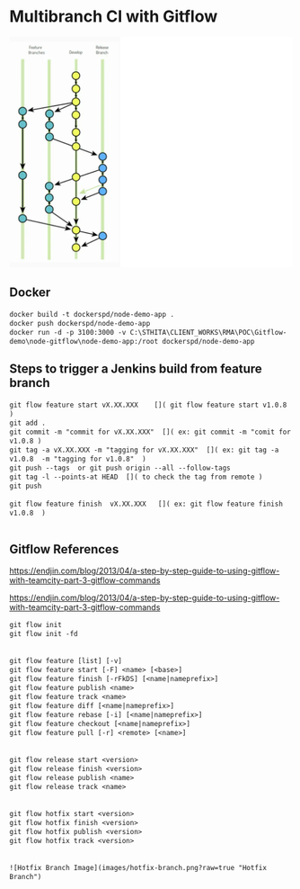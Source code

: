 # Multibranch CI with Gitflow

![Feature Branch Image](images/feature-branch.png?raw=true "Feature Branch")

## Docker
```
docker build -t dockerspd/node-demo-app .  
docker push dockerspd/node-demo-app  
docker run -d -p 3100:3000 -v C:\STHITA\CLIENT_WORKS\RMA\POC\Gitflow-demo\node-gitflow\node-demo-app:/root dockerspd/node-demo-app  

```
## Steps to trigger a Jenkins build from feature branch
```
git flow feature start vX.XX.XXX    []( git flow feature start v1.0.8 )  
git add .  
git commit -m "commit for vX.XX.XXX"  []( ex: git commit -m "comit for v1.0.8 )  
git tag -a vX.XX.XXX -m "tagging for vX.XX.XXX"  []( ex: git tag -a v1.0.8  -m "tagging for v1.0.8"  )  
git push --tags  or git push origin --all --follow-tags
git tag -l --points-at HEAD  []( to check the tag from remote ) 
git push   

git flow feature finish  vX.XX.XXX   []( ex: git flow feature finish  v1.0.8  )   


```
## Gitflow References  

https://endjin.com/blog/2013/04/a-step-by-step-guide-to-using-gitflow-with-teamcity-part-3-gitflow-commands  

https://endjin.com/blog/2013/04/a-step-by-step-guide-to-using-gitflow-with-teamcity-part-3-gitflow-commands  


```  
git flow init  
git flow init -fd  


git flow feature [list] [-v]  
git flow feature start [-F] <name> [<base>]  
git flow feature finish [-rFkDS] [<name|nameprefix>]  
git flow feature publish <name>  
git flow feature track <name>  
git flow feature diff [<name|nameprefix>]  
git flow feature rebase [-i] [<name|nameprefix>]  
git flow feature checkout [<name|nameprefix>]  
git flow feature pull [-r] <remote> [<name>]  


git flow release start <version>  
git flow release finish <version>  
git flow release publish <name>  
git flow release track <name>  


git flow hotfix start <version>  
git flow hotfix finish <version>  
git flow hotfix publish <version>  
git flow hotfix track <version>  


![Hotfix Branch Image](images/hotfix-branch.png?raw=true "Hotfix Branch")  




```
